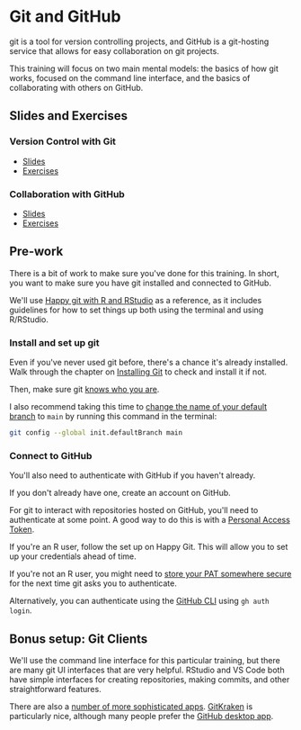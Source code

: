 # Git and GitHub

git is a tool for version controlling projects, and GitHub is a git-hosting service that allows for easy collaboration on git projects. 

This training will focus on two main mental models: the basics of how git works, focused on the command line interface, and the basics of collaborating with others on GitHub.

## Slides and Exercises

### Version Control with Git

* [Slides](https://teaching-warehouse.netlify.app/git_basics/git_basics.html)
* [Exercises](https://teaching-warehouse.netlify.app/git_basics/exercises.html)

### Collaboration with GitHub

* [Slides](https://teaching-warehouse.netlify.app/github_basics/github_basics.html)
* [Exercises](https://teaching-warehouse.netlify.app/github_basics/exercises.html)

## Pre-work

There is a bit of work to make sure you've done for this training. In short, you want to make sure you have git installed and connected to GitHub.

We'll use [Happy git with R and RStudio](https://happygitwithr.com) as a reference, as it includes guidelines for how to set things up both using the terminal and using R/RStudio.

### Install and set up git

Even if you've never used git before, there's a chance it's already installed. Walk through the chapter on [Installing Git](https://happygitwithr.com/install-git) to check and install it if not.

Then, make sure git [knows who you are](https://happygitwithr.com/hello-git).

I also recommend taking this time to [change the name of your default branch](https://happygitwithr.com/hello-git#configure-the-default-name-for-an-initial-branch) to `main` by running this command in the terminal:

```bash
git config --global init.defaultBranch main
```

### Connect to GitHub

You'll also need to authenticate with GitHub if you haven't already. 

If you don't already have one, create an account on GitHub.

For git to interact with repositories hosted on GitHub, you'll need to authenticate at some point. A good way to do this is with a [Personal Access Token](https://happygitwithr.com/https-pat). 

If you're an R user, follow the set up on Happy Git. This will allow you to set up your credentials ahead of time.

If you're not an R user, you might need to [store your PAT somewhere secure](https://happygitwithr.com/https-pat#store-pat) for the next time git asks you to authenticate. 

Alternatively, you can authenticate using the [GitHub CLI](https://cli.github.com/) using `gh auth login`.

## Bonus setup: Git Clients

We'll use the command line interface for this particular training, but there are many git UI interfaces that are very helpful. RStudio and VS Code both have simple interfaces for creating repositories, making commits, and other straightforward features.

There are also a [number of more sophisticated apps](https://happygitwithr.com/git-client). [GitKraken](https://www.gitkraken.com/) is particularly nice, although many people prefer the [GitHub desktop app](https://desktop.github.com/).
